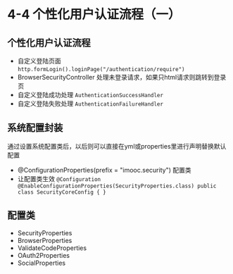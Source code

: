 # 4-4 个性化用户认证流程（一）

## 个性化用户认证流程

* 自定义登陆页面
  `http.formLogin().loginPage("/authentication/require")`  
* BrowserSecurityController
  处理未登录请求，如果只html请求则跳转到登录页  
* 自定义登陆成功处理
  `AuthenticationSuccessHandler`
* 自定义登陆失败处理
  `AuthenticationFailureHandler`

## 系统配置封装
通过设置系统配置类后，以后则可以直接在yml或properties里进行声明替换默认配置
* @ConfigurationProperties(prefix = "imooc.security") 配置类
* 让配置类生效
  `@Configuration
   @EnableConfigurationProperties(SecurityProperties.class)
   public class SecurityCoreConfig {
     } `
 

## 配置类
* SecurityProperties
* BrowserProperties
* ValidateCodeProperties
* OAuth2Properties
* SocialProperties

